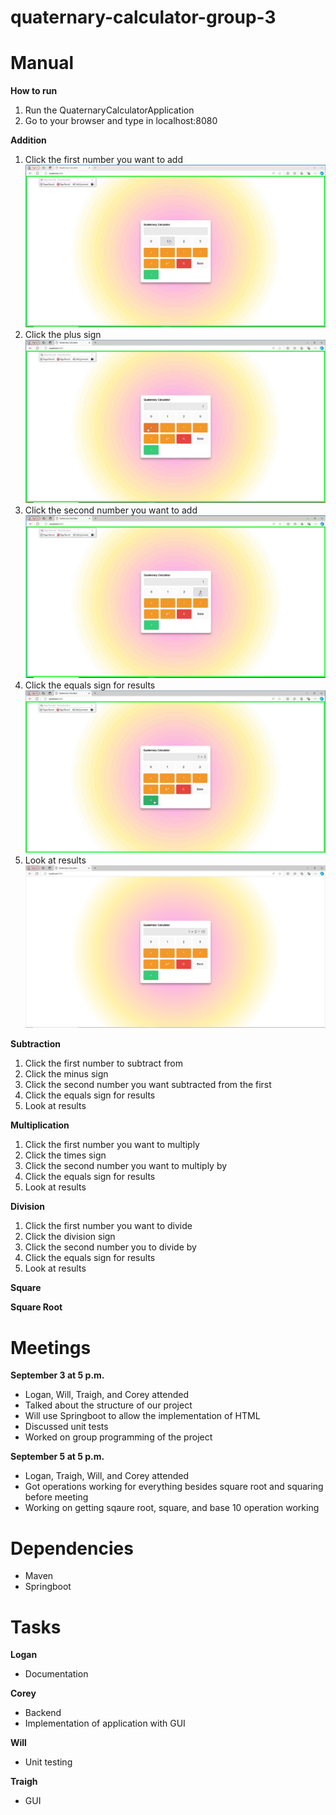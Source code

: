 # quaternary-calculator-group-3

# Manual
**How to run**
1. Run the QuaternaryCalculatorApplication
2. Go to your browser and type in localhost:8080

**Addition**
1. Click the first number you want to add
![Step1.PNG](assets%2FStep1.PNG)
2. Click the plus sign
![step2.PNG](assets%2Fstep2.PNG)
3. Click the second number you want to add
![Step3.PNG](assets%2FStep3.PNG)
4. Click the equals sign for results
![Step4.PNG](assets%2FStep4.PNG)
5. Look at results
![Step5.PNG](assets%2FStep5.PNG)

**Subtraction**
1. Click the first number to subtract from
2. Click the minus sign
3. Click the second number you want subtracted from the first
4. Click the equals sign for results
5. Look at results

**Multiplication**
1. Click the first number you want to multiply
2. Click the times sign
3. Click the second number you want to multiply by
4. Click the equals sign for results
5. Look at results

**Division**
1. Click the first number you want to divide 
2. Click the division sign
3. Click the second number you to divide by
4. Click the equals sign for results
5. Look at results

**Square**


**Square Root**

# Meetings
**September 3 at 5 p.m.**
- Logan, Will, Traigh, and Corey attended
- Talked about the structure of our project
- Will use Springboot to allow the implementation of HTML
- Discussed unit tests
- Worked on group programming of the project

**September 5 at 5 p.m.**
- Logan, Traigh, Will, and Corey attended
- Got operations working for everything besides square root and squaring before meeting
- Working on getting sqaure root, square, and base 10 operation working

# Dependencies
- Maven
- Springboot

# Tasks
**Logan**
- Documentation

**Corey**
- Backend
- Implementation of application with GUI

**Will**
- Unit testing

**Traigh**
- GUI


